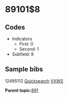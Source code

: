# 89101$8

## Codes

-   Indicators
    -   First: 0
    -   Second: 1
-   Subfield: 8

## Sample bibs

12495112 [Quicksearch](https://search.library.yale.edu/catalog/12495112) [VXWS](http://prodorbis.library.yale.edu:7014/vxws/GetHoldingsService?bibId=12495112)

**Parent topic:**[891](../../tags/891/891.md)


